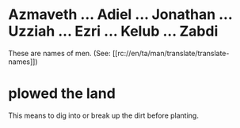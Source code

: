 # Azmaveth ... Adiel ... Jonathan ... Uzziah ... Ezri ... Kelub ... Zabdi

These are names of men. (See: [[rc://en/ta/man/translate/translate-names]])

# plowed the land

This means to dig into or break up the dirt before planting.

